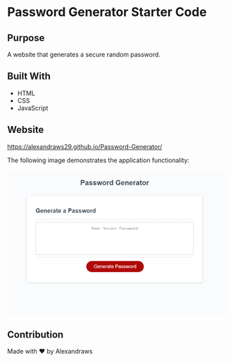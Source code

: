 # Password Generator Starter Code

## Purpose
A website that generates a secure random password.

## Built With
* HTML
* CSS
* JavaScript

## Website
https://alexandraws29.github.io/Password-Generator/


The following image demonstrates the application functionality:

![password generator demo](.\Develop\assets\passwordGenerator.png)



## Contribution
Made with ❤️ by Alexandraws

